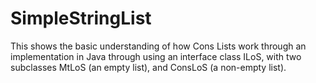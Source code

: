 SimpleStringList
=================

This shows the basic understanding of how Cons Lists work through an implementation in Java through using an interface class ILoS, with two subclasses MtLoS (an empty list), and ConsLoS (a non-empty list).